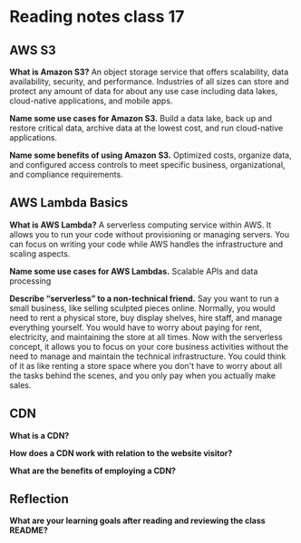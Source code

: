 # Reading notes class 17

## AWS S3

**What is Amazon S3?**
An object storage service that offers scalability, data availability, security, and performance. Industries of all sizes can store and protect any amount of data for about any use case including data lakes, cloud-native applications, and mobile apps.

**Name some use cases for Amazon S3.**
Build a data lake, back up and restore critical data, archive data at the lowest cost, and run cloud-native applications.

**Name some benefits of using Amazon S3.**
Optimized costs, organize data, and configured access controls to meet specific business, organizational, and compliance requirements.

## AWS Lambda Basics

**What is AWS Lambda?**
A serverless computing service within AWS. It allows you to run your code without provisioning or managing servers. You can focus on writing your code while AWS handles the infrastructure and scaling aspects.

**Name some use cases for AWS Lambdas.**
Scalable APIs and data processing

**Describe “serverless” to a non-technical friend.**
Say you want to run a small business, like selling sculpted pieces online. Normally, you would need to rent a physical store, buy display shelves, hire staff, and manage everything yourself. You would have to worry about paying for rent, electricity, and maintaining the store at all times. Now with the serverless concept, it allows you to focus on your core business activities without the need to manage and maintain the technical infrastructure. You could think of it as like renting a store space where you don't have to worry about all the tasks behind the scenes, and you only pay when you actually make sales.

## CDN

**What is a CDN?**

**How does a CDN work with relation to the website visitor?**

**What are the benefits of employing a CDN?**

## Reflection

**What are your learning goals after reading and reviewing the class README?**
